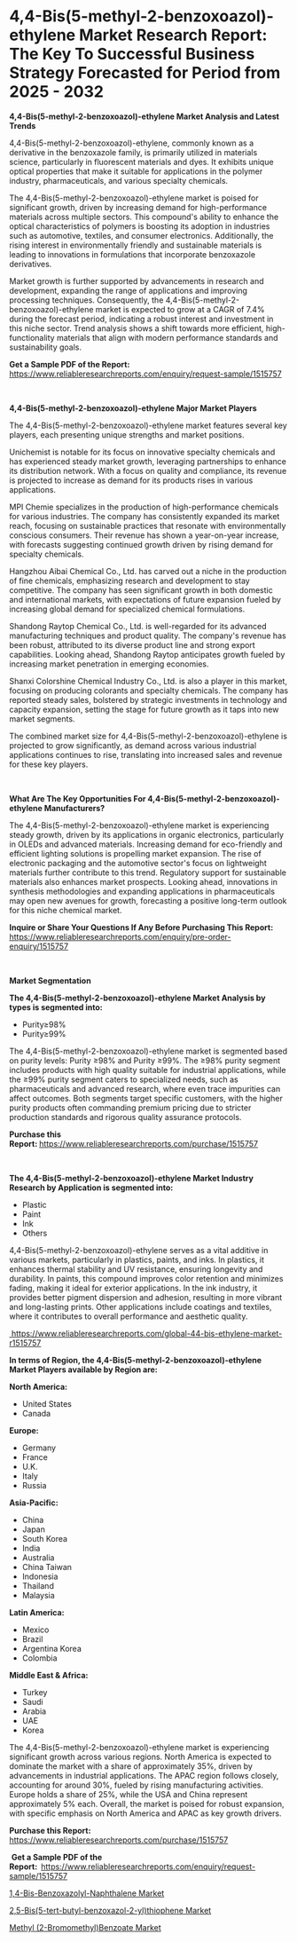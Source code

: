 <p><h1>4,4-Bis(5-methyl-2-benzoxoazol)-ethylene Market Research Report: The Key To Successful Business Strategy Forecasted for Period from 2025 - 2032</h1></p><p><strong>4,4-Bis(5-methyl-2-benzoxoazol)-ethylene Market Analysis and Latest Trends</strong></p>
<p><p>4,4-Bis(5-methyl-2-benzoxoazol)-ethylene, commonly known as a derivative in the benzoxazole family, is primarily utilized in materials science, particularly in fluorescent materials and dyes. It exhibits unique optical properties that make it suitable for applications in the polymer industry, pharmaceuticals, and various specialty chemicals. </p><p>The 4,4-Bis(5-methyl-2-benzoxoazol)-ethylene market is poised for significant growth, driven by increasing demand for high-performance materials across multiple sectors. This compound's ability to enhance the optical characteristics of polymers is boosting its adoption in industries such as automotive, textiles, and consumer electronics. Additionally, the rising interest in environmentally friendly and sustainable materials is leading to innovations in formulations that incorporate benzoxazole derivatives.</p><p>Market growth is further supported by advancements in research and development, expanding the range of applications and improving processing techniques. Consequently, the 4,4-Bis(5-methyl-2-benzoxoazol)-ethylene market is expected to grow at a CAGR of 7.4% during the forecast period, indicating a robust interest and investment in this niche sector. Trend analysis shows a shift towards more efficient, high-functionality materials that align with modern performance standards and sustainability goals.</p></p>
<p><strong>Get a Sample PDF of the Report:&nbsp;</strong> <a href="https://www.reliableresearchreports.com/enquiry/request-sample/1515757?utm_campaign=40&utm_medium=2&utm_source=Github&utm_content=ia&utm_term=18012025&utm_id=44-bis5-methyl-2-benzoxoazol-ethylene">https://www.reliableresearchreports.com/enquiry/request-sample/1515757</a></p>
<p>&nbsp;</p>
<p><strong>4,4-Bis(5-methyl-2-benzoxoazol)-ethylene Major Market Players</strong></p>
<p><p>The 4,4-Bis(5-methyl-2-benzoxoazol)-ethylene market features several key players, each presenting unique strengths and market positions. </p><p>Unichemist is notable for its focus on innovative specialty chemicals and has experienced steady market growth, leveraging partnerships to enhance its distribution network. With a focus on quality and compliance, its revenue is projected to increase as demand for its products rises in various applications.</p><p>MPI Chemie specializes in the production of high-performance chemicals for various industries. The company has consistently expanded its market reach, focusing on sustainable practices that resonate with environmentally conscious consumers. Their revenue has shown a year-on-year increase, with forecasts suggesting continued growth driven by rising demand for specialty chemicals.</p><p>Hangzhou Aibai Chemical Co., Ltd. has carved out a niche in the production of fine chemicals, emphasizing research and development to stay competitive. The company has seen significant growth in both domestic and international markets, with expectations of future expansion fueled by increasing global demand for specialized chemical formulations.</p><p>Shandong Raytop Chemical Co., Ltd. is well-regarded for its advanced manufacturing techniques and product quality. The company's revenue has been robust, attributed to its diverse product line and strong export capabilities. Looking ahead, Shandong Raytop anticipates growth fueled by increasing market penetration in emerging economies.</p><p>Shanxi Colorshine Chemical Industry Co., Ltd. is also a player in this market, focusing on producing colorants and specialty chemicals. The company has reported steady sales, bolstered by strategic investments in technology and capacity expansion, setting the stage for future growth as it taps into new market segments.</p><p>The combined market size for 4,4-Bis(5-methyl-2-benzoxoazol)-ethylene is projected to grow significantly, as demand across various industrial applications continues to rise, translating into increased sales and revenue for these key players.</p></p>
<p>&nbsp;</p>
<p><strong>What Are The Key Opportunities For 4,4-Bis(5-methyl-2-benzoxoazol)-ethylene Manufacturers?</strong></p>
<p><p>The 4,4-Bis(5-methyl-2-benzoxoazol)-ethylene market is experiencing steady growth, driven by its applications in organic electronics, particularly in OLEDs and advanced materials. Increasing demand for eco-friendly and efficient lighting solutions is propelling market expansion. The rise of electronic packaging and the automotive sector's focus on lightweight materials further contribute to this trend. Regulatory support for sustainable materials also enhances market prospects. Looking ahead, innovations in synthesis methodologies and expanding applications in pharmaceuticals may open new avenues for growth, forecasting a positive long-term outlook for this niche chemical market.</p></p>
<p><strong>Inquire or Share Your Questions If Any Before Purchasing This Report:</strong> <a href="https://www.reliableresearchreports.com/enquiry/pre-order-enquiry/1515757?utm_campaign=40&utm_medium=2&utm_source=Github&utm_content=ia&utm_term=18012025&utm_id=44-bis5-methyl-2-benzoxoazol-ethylene">https://www.reliableresearchreports.com/enquiry/pre-order-enquiry/1515757</a></p>
<p>&nbsp;</p>
<p><strong>Market Segmentation</strong></p>
<p><strong>The 4,4-Bis(5-methyl-2-benzoxoazol)-ethylene Market Analysis by types is segmented into:</strong></p>
<p><ul><li>Purity≥98%</li><li>Purity≥99%</li></ul></p>
<p><p>The 4,4-Bis(5-methyl-2-benzoxoazol)-ethylene market is segmented based on purity levels: Purity ≥98% and Purity ≥99%. The ≥98% purity segment includes products with high quality suitable for industrial applications, while the ≥99% purity segment caters to specialized needs, such as pharmaceuticals and advanced research, where even trace impurities can affect outcomes. Both segments target specific customers, with the higher purity products often commanding premium pricing due to stricter production standards and rigorous quality assurance protocols.</p></p>
<p><strong>Purchase this Report:&nbsp;</strong><a href="https://www.reliableresearchreports.com/purchase/1515757?utm_campaign=40&utm_medium=2&utm_source=Github&utm_content=ia&utm_term=18012025&utm_id=44-bis5-methyl-2-benzoxoazol-ethylene">https://www.reliableresearchreports.com/purchase/1515757</a></p>
<p>&nbsp;</p>
<p><strong>The 4,4-Bis(5-methyl-2-benzoxoazol)-ethylene Market Industry Research by Application is segmented into:</strong></p>
<p><ul><li>Plastic</li><li>Paint</li><li>Ink</li><li>Others</li></ul></p>
<p><p>4,4-Bis(5-methyl-2-benzoxoazol)-ethylene serves as a vital additive in various markets, particularly in plastics, paints, and inks. In plastics, it enhances thermal stability and UV resistance, ensuring longevity and durability. In paints, this compound improves color retention and minimizes fading, making it ideal for exterior applications. In the ink industry, it provides better pigment dispersion and adhesion, resulting in more vibrant and long-lasting prints. Other applications include coatings and textiles, where it contributes to overall performance and aesthetic quality.</p></p>
<p><a href="https://www.reliableresearchreports.com/global-44-bis-ethylene-market-r1515757?utm_campaign=40&utm_medium=2&utm_source=Github&utm_content=ia&utm_term=18012025&utm_id=44-bis5-methyl-2-benzoxoazol-ethylene">&nbsp;https://www.reliableresearchreports.com/global-44-bis-ethylene-market-r1515757</a></p>
<p><strong>In terms of Region, the 4,4-Bis(5-methyl-2-benzoxoazol)-ethylene Market Players available by Region are:</strong></p>
<p>
    <p> <strong> North America: </strong>
        <ul>
            <li>United States</li>
            <li>Canada</li>
        </ul>
        </p> 
    <p> <strong> Europe: </strong>
        <ul>
            <li>Germany</li>
            <li>France</li>
            <li>U.K.</li>
            <li>Italy</li>
            <li>Russia</li>
        </ul>
        </p> 
    <p> <strong> Asia-Pacific: </strong>
        <ul>
            <li>China</li>
            <li>Japan</li>
            <li>South Korea</li>
            <li>India</li>
            <li>Australia</li>
            <li>China Taiwan</li>
            <li>Indonesia</li>
            <li>Thailand</li>
            <li>Malaysia</li>
        </ul>
        </p> 
    <p> <strong> Latin America: </strong>
        <ul>
            <li>Mexico</li>
            <li>Brazil</li>
            <li>Argentina Korea</li>
            <li>Colombia</li>
        </ul>
        </p> 
    <p> <strong> Middle East & Africa: </strong>
        <ul>
            <li>Turkey</li>
            <li>Saudi</li>
            <li>Arabia</li>
            <li>UAE</li>
            <li>Korea</li>
        </ul>
    </p>
    </p>
<p><p>The 4,4-Bis(5-methyl-2-benzoxoazol)-ethylene market is experiencing significant growth across various regions. North America is expected to dominate the market with a share of approximately 35%, driven by advancements in industrial applications. The APAC region follows closely, accounting for around 30%, fueled by rising manufacturing activities. Europe holds a share of 25%, while the USA and China represent approximately 5% each. Overall, the market is poised for robust expansion, with specific emphasis on North America and APAC as key growth drivers.</p></p>
<p><strong>Purchase this Report: </strong><a href="https://www.reliableresearchreports.com/purchase/1515757?utm_campaign=40&utm_medium=2&utm_source=Github&utm_content=ia&utm_term=18012025&utm_id=44-bis5-methyl-2-benzoxoazol-ethylene">https://www.reliableresearchreports.com/purchase/1515757</a></p>
<p>&nbsp;<strong>Get a Sample PDF of the Report:&nbsp;&nbsp;</strong><a href="https://www.reliableresearchreports.com/enquiry/request-sample/1515757?utm_campaign=40&utm_medium=2&utm_source=Github&utm_content=ia&utm_term=18012025&utm_id=44-bis5-methyl-2-benzoxoazol-ethylene">https://www.reliableresearchreports.com/enquiry/request-sample/1515757</a></p>
<p><strong></strong></p>
<p><p><a href="https://github.com/klaassenmackenzie6/Market-Research-Report-List-1/blob/main/14-bis-benzoxazolyl-naphthalene-market.md?utm_campaign=40&utm_medium=2&utm_source=Github&utm_content=ia&utm_term=18012025&utm_id=44-bis5-methyl-2-benzoxoazol-ethylene">1,4-Bis-Benzoxazolyl-Naphthalene Market</a></p><p><a href="https://github.com/lvaill871987/Market-Research-Report-List-1/blob/main/25-bis5-tert-butyl-benzoxazol-2-ylthiophene-market.md?utm_campaign=40&utm_medium=2&utm_source=Github&utm_content=ia&utm_term=18012025&utm_id=44-bis5-methyl-2-benzoxoazol-ethylene">2,5-Bis(5-tert-butyl-benzoxazol-2-yl)thiophene Market</a></p><p><a href="https://github.com/tanekacalderon743/Market-Research-Report-List-1/blob/main/methyl-2-bromomethylbenzoate-market.md?utm_campaign=40&utm_medium=2&utm_source=Github&utm_content=ia&utm_term=18012025&utm_id=44-bis5-methyl-2-benzoxoazol-ethylene">Methyl (2-Bromomethyl)Benzoate Market</a></p></p>